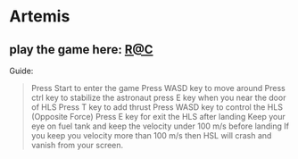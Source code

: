 # Artemis
 
## play the game here: [R@C](https://road-to-complexity.web.app/)

Guide:
  >Press Start to enter the game
  >Press WASD key to move around
  >Press ctrl key to stabilize the astronaut
  >press E key when you near the door of HLS
  >Press T key to add thrust
  >Press WASD key to control the HLS (Opposite Force)
  >Press E key for exit the HLS after landing
  >Keep your eye on fuel tank and keep the velocity under 100 m/s before landing
  >If you keep you velocity more than 100 m/s then HSL will crash and vanish from your screen.
